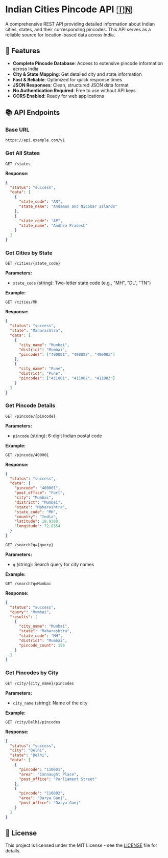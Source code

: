 # Indian Cities Pincode API 🇮🇳

A comprehensive REST API providing detailed information about Indian cities, states, and their corresponding pincodes. This API serves as a reliable source for location-based data across India.

## 🌟 Features

- **Complete Pincode Database**: Access to extensive pincode information across India
- **City & State Mapping**: Get detailed city and state information
- **Fast & Reliable**: Optimized for quick response times
- **JSON Responses**: Clean, structured JSON data format
- **No Authentication Required**: Free to use without API keys
- **CORS Enabled**: Ready for web applications

## 📚 API Endpoints

### Base URL
```
https://api.example.com/v1
```

### Get All States
```http
GET /states
```

**Response:**
```json
{
  "status": "success",
  "data": [
    {
      "state_code": "AN",
      "state_name": "Andaman and Nicobar Islands"
    },
    {
      "state_code": "AP",
      "state_name": "Andhra Pradesh"
    }
  ]
}
```

### Get Cities by State
```http
GET /cities/{state_code}
```

**Parameters:**
- `state_code` (string): Two-letter state code (e.g., "MH", "DL", "TN")

**Example:**
```http
GET /cities/MH
```

**Response:**
```json
{
  "status": "success",
  "state": "Maharashtra",
  "data": [
    {
      "city_name": "Mumbai",
      "district": "Mumbai",
      "pincodes": ["400001", "400002", "400003"]
    },
    {
      "city_name": "Pune",
      "district": "Pune",
      "pincodes": ["411001", "411002", "411003"]
    }
  ]
}
```

### Get Pincode Details
```http
GET /pincode/{pincode}
```

**Parameters:**
- `pincode` (string): 6-digit Indian postal code

**Example:**
```http
GET /pincode/400001
```

**Response:**
```json
{
  "status": "success",
  "data": {
    "pincode": "400001",
    "post_office": "Fort",
    "city": "Mumbai",
    "district": "Mumbai",
    "state": "Maharashtra",
    "state_code": "MH",
    "country": "India",
    "latitude": 18.9388,
    "longitude": 72.8354
  }
}
```
```http
GET /search?q={query}
```

**Parameters:**
- `q` (string): Search query for city names

**Example:**
```http
GET /search?q=Mumbai
```

**Response:**
```json
{
  "status": "success",
  "query": "Mumbai",
  "results": [
    {
      "city_name": "Mumbai",
      "state": "Maharashtra",
      "state_code": "MH",
      "district": "Mumbai",
      "pincode_count": 156
    }
  ]
}
```

### Get Pincodes by City
```http
GET /city/{city_name}/pincodes
```

**Parameters:**
- `city_name` (string): Name of the city

**Example:**
```http
GET /city/Delhi/pincodes
```

**Response:**
```json
{
  "status": "success",
  "city": "Delhi",
  "state": "Delhi",
  "data": [
    {
      "pincode": "110001",
      "area": "Connaught Place",
      "post_office": "Parliament Street"
    },
    {
      "pincode": "110002",
      "area": "Darya Ganj",
      "post_office": "Darya Ganj"
    }
  ]
}
```


## 📜 License

This project is licensed under the MIT License - see the [LICENSE](LICENSE) file for details.


